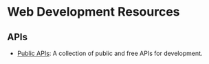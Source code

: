 # Web Development Resources

## APIs

- [Public APIs](https://public-apis.xyz/): A collection of public and free APIs for development.